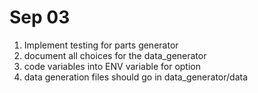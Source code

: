 
# Sep 03

1. Implement testing for parts generator
2. document all choices for the data_generator
3. code variables into ENV variable for option
4. data generation files should go in data_generator/data